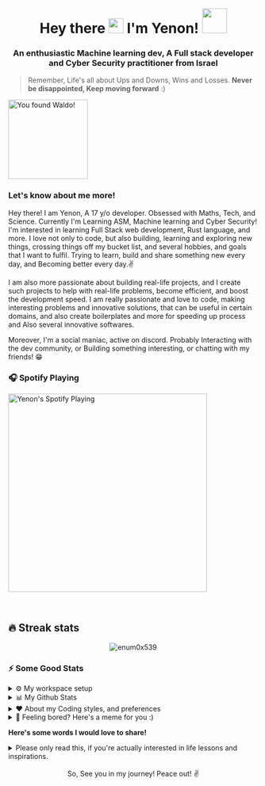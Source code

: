 <h1 align="center">
    Hey there 
    <img src="https://raw.githubusercontent.com/MartinHeinz/MartinHeinz/master/wave.gif" width="30px"> 
    I'm Yenon! 
    <img src="https://media.giphy.com/media/mGcNjsfWAjY5AEZNw6/giphy.gif" width="50">
</h1>

<h3 align="center">An enthusiastic Machine learning dev, A Full stack developer and Cyber Security practitioner from Israel</h3>

> Remember, Life's all about Ups and Downs, Wins and Losses. **Never be disappointed, Keep moving forward** :)

<img src= "https://octodex.github.com/images/waldocat.png" width="160px" Title="You found Waldo!" align="center">

### Let's know about me more!

Hey there! I am Yenon, A 17 y/o developer. Obsessed with Maths, Tech, and Science. Currently I'm Learning ASM, Machine learning 
and Cyber Security! I'm interested in learning Full Stack web development, Rust language, and more. I love not only to 
code, but also building, learning and exploring new things, crossing things off my bucket list, and several hobbies, and goals that I want to fulfil. 
Trying to learn, build and share something new every day, and Becoming better every day.✌️

I am also more passionate about building real-life projects, and I create such projects to help with real-life problems, become efficient, 
and boost the development speed. I am really passionate and love to code, making interesting problems and innovative solutions, that can be 
useful in certain domains, and also create boilerplates and more for speeding up process and Also several innovative softwares.

Moreover, I'm a social maniac, active on discord. Probably Interacting with the dev community, or Building something interesting, or 
chatting with my friends! 😁

### 🎧 Spotify Playing

[<img src="https://spotify-activity.warriordefenderz.vercel.app/api/spotify" alt="Yenon's Spotify Playing" width="400" />](https://open.spotify.com/user/qy9jhr85so9g8pr6zz7aicc6x)

<br />

## 🔥 Streak stats

<p align="center">
  <img align="center" src="https://github-readme-streak-stats.herokuapp.com/?user=enum0x539&theme=algolia" alt="enum0x539" />
</p>

### ⚡ Some Good Stats

<details>
  <summary>⚙️ My workspace setup</summary>

  - **Laptop**: HP pavilion (Intel i5)
  - **OS**: Windows 10
  - **Browser**: Mozilla firefox and Brave.
  - **Code Editor**: VSCode, Jetbrains IDE, NeoVim, Visual Studio, Sublime Text.
  - **Music Player**: Spotify
  - **Note software**: Notion
</details>

<details>
  <summary>📊 My Github Stats</summary>
 
  <p><img src="https://github-readme-stats.warriordefenderz.vercel.app/api?username=enum0x539&show_icons=true&include_all_commits=true&line_height=25" alt="enum0x539" /></p>
  
  <p align="left"> <a href="https://github.com/Enum0x539"><img src="https://github-profile-trophy.vercel.app/?username=Enum0x539" alt="Enum0x539" /></a> </p>
  
  ### Contribution Graph
  
  <p><img align="left" src="https://activity-graph.herokuapp.com/graph?username=Enum0x539&theme=github" alt="GH Contribution graph" /></p> 
  
  <br />

</details>

<details>
  <summary>❤️ About my Coding styles, and preferences </summary>
  <br />

  <!--START_SECTION:waka-->
![Lines of code](https://img.shields.io/badge/From%20Hello%20World%20I%27ve%20Written-2.0%20million%20lines%20of%20code-blue)

**🐱 My Github Data** 

> 🏆 0 Contributions in the Year 2021
 > 
> 📦 0 Bytes Used in Github's Storage 
 > 
> 🚫 Not Opted to Hire
 > 
> 📜 4 Public Repositories 
 > 
> 🔑 0 Private Repositories  
 > 
  
📅 **I'm Most Productive on Wednesday** 

```text
Monday       52 commits     ███░░░░░░░░░░░░░░░░░░░░░░   14.86% 
Tuesday      40 commits     ██░░░░░░░░░░░░░░░░░░░░░░░   11.43% 
Wednesday    81 commits     █████░░░░░░░░░░░░░░░░░░░░   23.14% 
Thursday     58 commits     ████░░░░░░░░░░░░░░░░░░░░░   16.57% 
Friday       56 commits     ████░░░░░░░░░░░░░░░░░░░░░   16.0% 
Saturday     33 commits     ██░░░░░░░░░░░░░░░░░░░░░░░   9.43% 
Sunday       30 commits     ██░░░░░░░░░░░░░░░░░░░░░░░   8.57%

```


```text
⌚︎ Time Zone: GMT+3

💬 Programming Languages: 
C#                       ████████████████████████░   60% 
CPP                      █████████████░░░░░░░░░░░░   25% 
C                        ███████░░░░░░░░░░░░░░░░░░   7%
Python                   ████░░░░░░░░░░░░░░░░░░░░░   4% 
Markdown                 █░░░░░░░░░░░░░░░░░░░░░░░░   1% 
Other                    ███░░░░░░░░░░░░░░░░░░░░░    3% 

🔥 Editors: 
Visual Studio            ███████████████████████░░   95% 
PyCharm                  ██░░░░░░░░░░░░░░░░░░░░░░░   2% 
VS Code                  ███░░░░░░░░░░░░░░░░░░░░░░   3%

💻 Operating System: 
Windows                  █████████████████████████   100.0%
```

**I Mostly Code in C#** 


**Timeline**

<!--END_SECTION:waka-->
  
</details>

<details>
  <summary>🤔 Feeling bored? Here's a meme for you :)</summary>

  <img src='https://random-memer.herokuapp.com/' title="Meme" height= "500" width="500" alt="Please refresh the page if the meme doesn't show up.">
</details>

**Here's some words I would love to share!**

<details>
  <summary>Please only read this, if you're actually interested in life lessons and inspirations.</summary>

  <p align="left"> <img src="https://raw.githubusercontent.com/janaSunrise/janaSunrise/master/images/thought.png" alt="janasunrise" /> </p>

</details>

<br />

<div align="center">
    So, See you in my journey! Peace out! ✌️
</div>
